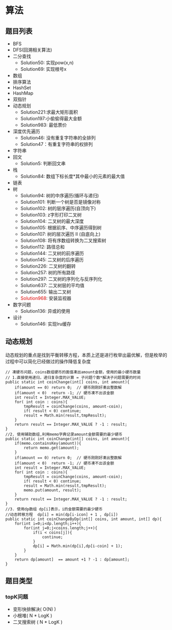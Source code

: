 # 算法
## 题目列表
+ BFS
+ DFS(回溯相关算法)
+ 二分查找
    - Solution50: 实现pow(x,n)
    - Solution69: 实现根号x
+ 数组
+ 排序算法
+ HashSet
+ HashMap
+ 双指针
+ 动态规划
    - Solution221:求最大矩形面积
    - Solution197:小偷偷得最大金额
    - Solution983: 最低票价
+ 深度优先遍历
    - Solution46: 没有重复字符串的全排列
    - Solution47：有重复字符串的权排列
+ 字符串
+ 回文
    - Solution5: 判断回文串
+ 栈
    - Solution84: 数组下标长度*其中最小的元素的最大值
+ 链表
+ 树
    - Solution94: 树的中序遍历(循环与递归)
    - Solution101: 判断一个树是否是镜像对称
    - Solution102: 树的层序遍历(自顶向下)
    - Solution103: z字形打印二叉树
    - Solution104: 二叉树的最大深度
    - Solution105: 根据前序、中序遍历得到树
    - Solution107: 树的层次遍历 II  (自底向上)
    - Solution108: 将有序数组转换为二叉搜索树
    - Solution112: 路径总和
    - Solution144: 二叉树的前序遍历
    - Solution145: 二叉树的后序遍历
    - Solution226: 二叉树的翻转
    - Solution257: 树的所有路径
    - Solution297: 二叉树的序列化与反序列化  
    - Solution637: 二叉树层的平均值  
    - Solution655: 输出二叉树
    - <font color="#dd0000">Solution968</font>: 安装监视器
+ 数字问题
    - Solution136: 异或的使用
+ 设计
    - Solution146: 实现lru缓存

## 动态规划
动态规划的重点是找到平衡转移方程，本质上还是进行枚举出最优解，但是枚举的过程中可以简化已经做过的操作降低复杂度
```
// 凑硬币问题，coins数组硬币的面值凑出amount金额，使用的最小硬币数量
// 1.直接使用递归，递归复杂度的计算 = 子问题个数*解决子问题需要的时间
public static int coinChange(int[] coins, int amount){
    if(amount == 0) return 0;  // 硬币刚刚好凑出整数解
    if(amount < 0)  return -1; // 硬币凑不出该金额
    int result = Integer.MAX_VALUE;
    for( int coin : coins){
        tmpResult = coinChange(coins, amount-coin);
        if( result < 0) continue;
        result = Math.min(result,tmpResult);
    }
    return result == Integer.MAX_VALUE ? -1 : result;
}
//2. 使用辅助数组,利用memo字典记录amount金额需要的最少硬币
public static int coinChange(int[] coins, int amount){
    if(memo.containsKey(amount)){
        return memo.get(amount);
    }   
    if(amount == 0) return 0;  // 硬币刚刚好凑出整数解
    if(amount < 0)  return -1; // 硬币凑不出该金额
    int result = Integer.MAX_VALUE;
    for( int coin : coins){
        tmpResult = coinChange(coins, amount-coin);
        if( result < 0) continue;
        result = Math.min(result,tmpResult);
        memo.put(amount, result);
    }
    return result == Integer.MAX_VALUE ? -1 : result;
}
//3. 使用dp数组 dp[i]表示，i的金额需要的最少硬币
//动态转移方程  dp[i] = min(dp[i-icon] + 1 , dp[i])
public static int coinChangeByDp(int[] coins, int amount, int[] dp){
    for(int i=0;i<dp.length;i++){
        for(int j=0;j<coins.length;j++){
            if(i < coins[j]){
                continue;
            }
            dp[i] = Math.min(dp[i],dp[i-coin] + 1);
        }   
    }
    return dp[amount]  == amount +1 ? -1 : dp[amount];
}
```
## 题目类型
### topK问题
+ 变形快排解决( O(N) )
+ 小根堆( N * LogK )
+ 二叉搜索树 ( N * LogK )